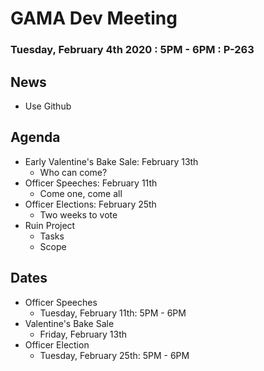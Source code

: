 # GAMA Dev Meeting
### Tuesday, February 4th 2020 : 5PM - 6PM : P-263

## News
 * Use Github

## Agenda
  * Early Valentine's Bake Sale: February 13th
    * Who can come?
  * Officer Speeches: February 11th
    * Come one, come all
  * Officer Elections: February 25th
    * Two weeks to vote
  * Ruin Project
    * Tasks
    * Scope

## Dates
  * Officer Speeches
    * Tuesday, February 11th: 5PM - 6PM
  * Valentine's Bake Sale
    * Friday, February 13th
  * Officer Election
    * Tuesday, February 25th: 5PM - 6PM
